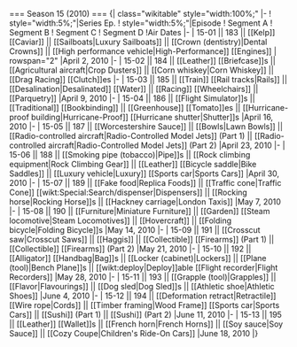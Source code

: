 === Season 15 (2010) ===
{| class="wikitable" style="width:100%;"
|-
! style="width:5%;"|Series Ep.
! style="width:5%;"|Episode
! Segment A
! Segment B
! Segment C
! Segment D
!Air Dates
|-
| 15-01 || 183 || [[Kelp]] [[Caviar]] || [[Sailboats|Luxury Sailboats]] || [[Crown (dentistry)|Dental Crowns]] || [[High performance vehicle|High-Performance]] [[Engines]]
| rowspan="2" |April 2, 2010
|-
| 15-02 || 184 || [[Leather]] [[Briefcase]]s || [[Agricultural aircraft|Crop Dusters]] || [[Corn whiskey|Corn Whiskey]] || [[Drag Racing]] [[Clutch]]es
|-
| 15-03 || 185 || [[Train]] [[Rail tracks|Rails]] || [[Desalination|Desalinated]] [[Water]] || [[Racing]] [[Wheelchairs]] || [[Parquetry]]
|April 9, 2010
|-
| 15-04 || 186 || [[Flight Simulator]]s || [[Traditional]] [[Bookbinding]] || [[Greenhouse]] [[Tomato]]es || [[Hurricane-proof building|Hurricane-Proof]] [[Hurricane shutter|Shutter]]s
|April 16, 2010
|-
| 15-05 || 187 || [[Worcestershire Sauce]] || [[Bowls|Lawn Bowls]] || [[Radio-controlled aircraft|Radio-Controlled Model Jets]] (Part 1) || [[Radio-controlled aircraft|Radio-Controlled Model Jets]] (Part 2)
|April 23, 2010
|-
| 15-06 || 188 || [[Smoking pipe (tobacco)|Pipe]]s || [[Rock climbing equipment|Rock Climbing Gear]] || [[Leather]] [[Bicycle saddle|Bike Saddles]] || [[Luxury vehicle|Luxury]] [[Sports car|Sports Cars]]
|April 30, 2010
|-
| 15-07 || 189 || [[Fake food|Replica Foods]] || [[Traffic cone|Traffic Cone]] [[wikt:Special:Search/dispenser|Dispensers]] || [[Rocking horse|Rocking Horse]]s || [[Hackney carriage|London Taxis]]
|May 7, 2010
|-
| 15-08 || 190 || [[Furniture|Miniature Furniture]] || [[Garden]] [[Steam locomotive|Steam Locomotives]] || [[Hovercraft]] || [[Folding bicycle|Folding Bicycle]]s
|May 14, 2010
|-
| 15-09 || 191 || [[Crosscut saw|Crosscut Saws]] || [[Haggis]] || [[Collectible]] [[Firearms]] (Part 1) || [[Collectible]] [[Firearms]] (Part 2)
|May 21, 2010
|-
| 15-10 || 192 || [[Alligator]] [[Handbag|Bag]]s || [[Locker (cabinet)|Lockers]] || [[Plane (tool)|Bench Plane]]s || [[wikt:deploy|Deploy]]able [[Flight recorder|Flight Recorders]]
|May 28, 2010
|-
| 15-11 || 193 || [[Grapple (tool)|Grapples]] || [[Flavor|Flavourings]] || [[Dog sled|Dog Sled]]s || [[Athletic shoe|Athletic Shoes]]
|June 4, 2010
|-
| 15-12 || 194 || [[Deformation retract|Retractile]] [[Wire rope|Cords]] || [[Timber framing|Wood Frame]] [[Sports car|Sports Cars]] || [[Sushi]] (Part 1) || [[Sushi]] (Part 2)
|June 11, 2010
|-
| 15-13 || 195 || [[Leather]] [[Wallet]]s || [[French horn|French Horns]] || [[Soy sauce|Soy Sauce]] || [[Cozy Coupe|Children's Ride-On Cars]]
|June 18, 2010
|}
